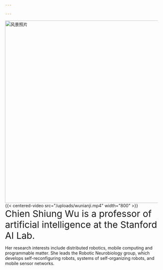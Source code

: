 ```yaml
---

---
```

<img src="/uploads/风景.jpg" alt="风景照片" width="600" >
{{< centered-video src="/uploads/wunianji.mp4" width="800" >}}
<span style="font-size: 30px;">Chien Shiung Wu is a professor of artificial intelligence at the Stanford AI Lab.</span> <p>Her research interests include
distributed robotics, mobile computing and programmable matter. She leads the Robotic Neurobiology group, which develops
self-reconfiguring robots, systems of self-organizing robots, and mobile sensor networks.</p>
